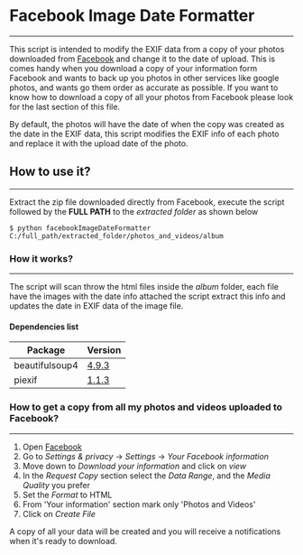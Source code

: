 # Facebook Image Date Formatter

---

This script is intended to modify the EXIF data from a copy of your photos downloaded from [Facebook](https://www.facebook.com/)
and change it to the date of upload. This is comes handy when you download a copy of your information form Facebook 
and wants to back up you photos in other services like google photos, and wants go them order as accurate as possible.
If you want to know how to download a copy of all your photos from Facebook please look for the last section of this file.

By default, the photos will have the date of when the copy was created as the date in the EXIF data, this script modifies
the EXIF info of each photo and replace it with the upload date of the photo.

## How to use it?

---

Extract the zip file downloaded directly from Facebook, execute the script followed by the **FULL PATH** to the 
*extracted folder* as shown below  

`$ python facebookImageDateFormatter C:/full_path/extracted_folder/photos_and_videos/album`

### How it works?

---

The script will scan throw the html files inside the *album* folder, each file have the images with the date info attached
the script extract this info and updates the date in EXIF data of the image file.

#### Dependencies list
|Package    |Version    |
|-----------|---------------|
|beautifulsoup4| [4.9.3](https://pypi.org/project/beautifulsoup4/)|
|piexif| [1.1.3](https://pypi.org/project/piexif/)|


### How to get a copy from all my photos and videos uploaded to Facebook?

---

1. Open [Facebook](https://www.facebook.com/)
2. Go to *Settings & privacy* -> *Settings* -> *Your Facebook information*
3. Move down to *Download your information* and click on *view*
4. In the *Request Copy* section select the *Data Range*, and the *Media Quality* you prefer 
5. Set the *Format* to HTML
6. From 'Your information' section mark only 'Photos and Videos' 
7. Click on *Create File*

A copy of all your data will be created and you will receive a notifications when it's ready to download.

